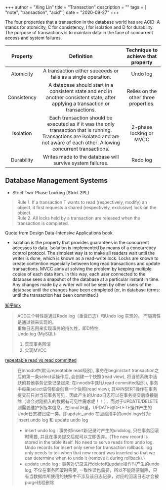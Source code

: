 +++
author = "Xing Lin"
title = "Transaction"
description = ""
tags = [
    "note", "transaction", "acid"
]
date = "2020-09-27"
+++

The four properties that a transaction in the database world has are ACID: A stands for atomicity, C for consistency, I for isolation and D for durability. 
The purpose of transactions is to maintain data in the face of concurrent access and system failures.

| Property | Definition | Technique to achieve that property |
| :------: | :--:|:--:|
| Atomicity| A transaction either succeeds or fails as a single operation. | Undo log | 
| Consistency | A database should start in a consistent state and end in another consistent state, after applying a transaction or transactions. | Relies on the other three properties. |
| Isolation | Each transaction should be executed as if it was the only transaction that is running. Transactions are isolated and are not aware of each other. Allowing concurrent transactions. | 2-phase locking or MVCC | 
| Durability | Writes made to the database will survive system failures. | Redo log | 

## Database Management Systems

* Strict Two-Phase Locking (Strict 2PL)  
>   Rule 1. If a transaction T wants to read (respectively, modify) an object, it first requests a shared (respectively, exclusive) lock on the object.  
>   Rule 2. All locks held by a transaction are released when the transaction is completed.

Quota from Design Data-Intensive Applications book. 

* Isolation is the property that provides guarantees in the concurrent accesses to data. Isolation is implemented by means of a concurrency control protocol. The simplest way is to make all readers wait until the writer is done, which is known as a read-write lock. Locks are known to create contention especially between long read transactions and update transactions. MVCC aims at solving the problem by keeping multiple copies of each data item. In this way, each user connected to the database sees a snapshot of the database at a particular instant in time. Any changes made by a writer will not be seen by other users of the database until the changes have been completed (or, in database terms: until the transaction has been committed.)

[知乎link][acdlink]
> ACD三个特性是通过Redo log（重做日志）和Undo log 实现的。 而隔离性是通过锁来实现的。  
> 重做日志用来实现事务的持久性，即D特性.  
> Undo log (MySQL):  
>   1. 实现事务回滚
>   2. 实现MVCC

[repeatable read vs read committed][repeatableread]  
> 在innodb中(默认repeatable read级别), 事务在begin/start transaction之后的第一条select读操作后, 会创建一个快照(read view), 将当前系统中活跃的其他事务记录记录起来;
> 在innodb中(默认read committed级别), 事务中每条select语句都会创建一个快照(read view);
> 其中INSERT操作在事务提交前只对当前事务可见，因此产生的Undo日志可以在事务提交后直接删除（谁会对刚插入的数据有可见性需求呢！！），而对于UPDATE/DELETE则需要维护多版本信息，在InnoDB里，UPDATE和DELETE操作产生的Undo日志被归成一类，即update_undo
> 在回滚段中的undo logs分为: insert undo log 和 update undo log
>   *   insert undo log : 事务对insert新记录时产生的undolog, 只在事务回滚时需要, 并且在事务提交后就可以立即丢弃。(The new record is stored in the table itself. No need to serve reads from undo log. Undo records for insert only serve for transaction rollback. log only needs to tell when that new record was inserted so that we can determine when to undo it (remove it during rollback).)
>   *   update undo log : 事务对记录进行delete和update操作时产生的undo log, 不仅在事务回滚时需要, 一致性读也需要，所以不能随便删除，只有当数据库所使用的快照中不涉及该日志记录，对应的回滚日志才会被purge线程删除

[acdlink]: https://zhuanlan.zhihu.com/p/48327345
[repeatableread]: https://segmentfault.com/a/1190000012650596